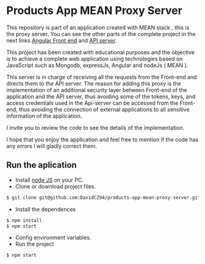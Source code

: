 # Products App MEAN Proxy Server

This repository is part of an application created with MEAN stack , this is the proxy server. You can see the other parts of the complete project in the next 
links [Angular Front end]( https://github.com/DavidCZ94/products-app-MEAN-frontend) and [API server](https://github.com/DavidCZ94/products-app-MEAN-api-server).

This project has been created with educational purposes and the objective is to achieve a complete web application using technologies based on JavaScript such as Mongodb, expressJs, Angular and nodeJs ( MEAN ). 

This server is in charge of receiving all the requests from the Front-end and directs them to the API server. The reason for adding this proxy is the implementation of an additional security layer between Front-end of the application and the API server, thus avoiding some of the tokens, keys, and access credentials used in the Api-server can be accessed from the Front-end, thus avoiding the connection of external applications to all sensitive information of the application.

I invite you to review the code to see the details of the implementation.

I hope that you enjoy the application and feel free to mention if the code has any errors I will gladly correct them.

## Run the aplication
  - Install [node JS](https://nodejs.org/es/download/) on your PC.
  - Clone or download project files.
```sh
$ git clone git@github.com:DavidCZ94/products-app-mean-proxy-server.git # or clone your own fork
```
  - Install the dependences
  ```sh
$ npm install
$ npm start
```
  - Config environment variables.
  - Run the project
  ```sh
$ npm start
```
